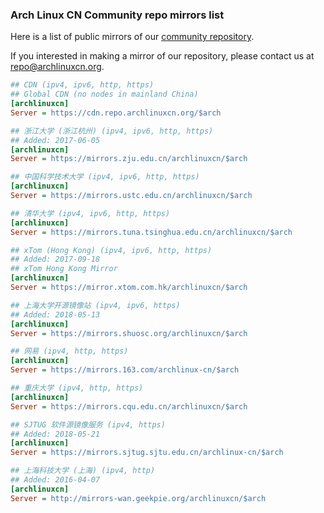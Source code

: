 ### Arch Linux CN Community repo mirrors list

Here is a list of public mirrors of our [community repository](https://github.com/archlinuxcn/repo).

If you interested in making a mirror of our repository, please contact us at repo@archlinuxcn.org.

```ini
## CDN (ipv4, ipv6, http, https)
## Global CDN (no nodes in mainland China)
[archlinuxcn]
Server = https://cdn.repo.archlinuxcn.org/$arch
```

```ini
## 浙江大学 (浙江杭州) (ipv4, ipv6, http, https)
## Added: 2017-06-05
[archlinuxcn]
Server = https://mirrors.zju.edu.cn/archlinuxcn/$arch
```

```ini
## 中国科学技术大学 (ipv4, ipv6, http, https)
[archlinuxcn]
Server = https://mirrors.ustc.edu.cn/archlinuxcn/$arch
```

```ini
## 清华大学 (ipv4, ipv6, http, https)
[archlinuxcn]
Server = https://mirrors.tuna.tsinghua.edu.cn/archlinuxcn/$arch
```

```ini
## xTom (Hong Kong) (ipv4, ipv6, http, https)
## Added: 2017-09-18
## xTom Hong Kong Mirror
[archlinuxcn]
Server = https://mirror.xtom.com.hk/archlinuxcn/$arch
```

```ini
## 上海大学开源镜像站 (ipv4, ipv6, https)
## Added: 2018-05-13
[archlinuxcn]
Server = https://mirrors.shuosc.org/archlinuxcn/$arch
```

```ini
## 网易 (ipv4, http, https)
[archlinuxcn]
Server = https://mirrors.163.com/archlinux-cn/$arch
```

```ini
## 重庆大学 (ipv4, http, https)
[archlinuxcn]
Server = https://mirrors.cqu.edu.cn/archlinuxcn/$arch
```

```ini
## SJTUG 软件源镜像服务 (ipv4, https)
## Added: 2018-05-21
[archlinuxcn]
Server = https://mirrors.sjtug.sjtu.edu.cn/archlinux-cn/$arch
```

```ini
## 上海科技大学 (上海) (ipv4, http)
## Added: 2016-04-07
[archlinuxcn]
Server = http://mirrors-wan.geekpie.org/archlinuxcn/$arch
```

